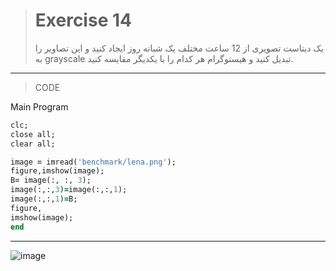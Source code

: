 
> # Exercise 14
>یک دیتاست تصویری از 12 ساعت مختلف یک شبانه روز ایجاد کنید و این تصاویر را به grayscale تبدیل کنید و هیستوگرام هر کدام را با یکدیگر مقایسه کنید.
***
>CODE

Main Program
```ruby
clc;
close all;
clear all;

image = imread('benchmark/lena.png');    
figure,imshow(image);          
B= image(:, :, 3);             
image(:,:,3)=image(:,:,1);    
image(:,:,1)=B;               
figure,
imshow(image);        
end
```
****

![image](https://user-images.githubusercontent.com/48456571/116531736-bcebf900-a8f4-11eb-9f67-a9e40ea776a8.png)
